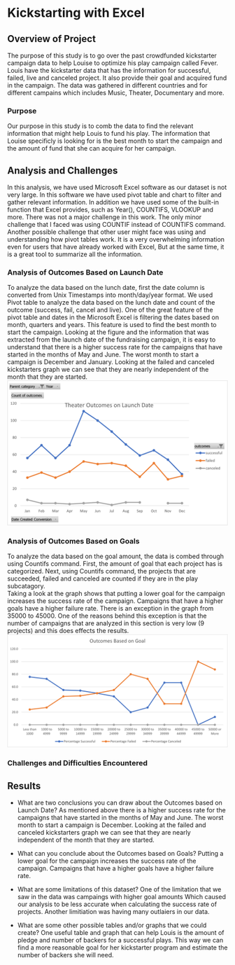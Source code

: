 # Kickstarting with Excel

## Overview of Project
The purpose of this study is to go over the past crowdfunded kickstarter campaign data to help Louise to optimize his play campaign called Fever. Louis have the kickstarter data that has the information for successful, failed, live and canceled project. It also provide their goal and acquired fund in the campaign. The data was gathered in different countries and for different campains which includes Music, Theater, Documentary and more.  
### Purpose
Our purpose in this study is to comb the data to find the relevant information that might help Louis to fund his play. The information that Louise specificly is looking for is the best month to start the campaign and the amount of fund that she can acquire for her campaign.   
## Analysis and Challenges
In this analysis, we have used Microsoft Excel software as our dataset is not very large. In this software we have used pivot table and chart to filter and gather relevant information. In addition we have used some of the built-in function that Excel provides, such as Year(), COUNTIFS, VLOOKUP and more.
There was not a major challenge in this work. The only minor challenge that I faced was using COUNTIF instead of COUNTIFS command. Another possible challenge that other user might face was using and understanding how pivot tables work. It is a very overwhelming information even for users that have already worked with Excel, But at the same time, it is a great tool to summarize all the information.

### Analysis of Outcomes Based on Launch Date
To analyze the data based on the lunch date, first the date column is converted from Unix Timestamps into month/day/year format. We used Pivot table to analyze the data based on the lunch date and count of the outcome (success, fail, cancel and live). One of the great feature of the pivot table and dates in the Microsoft Excel is filtering the dates based on month, quarters and years. This feature is used to find the best month to start the campaign.
Looking at the figure and the information that was extracted from the launch date of the fundraising campaign, it is easy to understand that there is a higher success rate for the campaigns that have started in the months of May and June. The worst month to start a campaign is December and January. Looking at the failed and canceled kickstarters graph we can see that they are nearly independent of the month that they are started.
![Theater_Outcomes_vs_Launch.png](Resources/Theater_Outcomes_vs_Launch.png)

### Analysis of Outcomes Based on Goals
To analyze the data based on the goal amount, the data is combed through using Countifs command. First, the amount of goal that each project has is categorized. Next, using Countifs command, the projects that are succeeded, failed and canceled are counted if they are in the play subcatagory.  
Taking a look at the graph shows that putting a lower goal for the campaign increases the success rate of the campaign. Campaigns that have a higher goals have a higher failure rate. There is an exception in the graph from 35000 to 45000. One of the reasons behind this exception is that the number of campaigns that are analyzed in this section is very low (9 projects) and this does effects the results.
![Outcomes_vs_Goals.png](Resources/Outcomes_vs_Goals.png)
### Challenges and Difficulties Encountered


## Results

- What are two conclusions you can draw about the Outcomes based on Launch Date?
As mentioned above there is a higher success rate for the campaigns that have started in the months of May and June. The worst month to start a campaign is December. Looking at the failed and canceled kickstarters graph we can see that they are nearly independent of the month that they are started.

- What can you conclude about the Outcomes based on Goals?
Putting a lower goal for the campaign increases the success rate of the campaign. Campaigns that have a higher goals have a higher failure rate.

- What are some limitations of this dataset?
One of the limitation that we saw in the data was campaings with higher goal amounts Which caused our analysis to be less accurate when calculating the success rate of projects. Another limitiation was having many outlaiers in our data. 

- What are some other possible tables and/or graphs that we could create?
One useful table and graph that can help Louis is the amount of pledge and number of backers for a successful plays. This way we can find a more reasonable goal for her kickstarter program and estimate the number of backers she will need.
